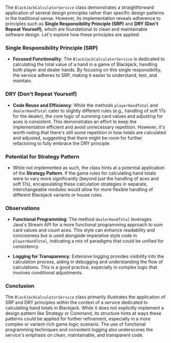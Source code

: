 The `BlackJackCalculatorService` class demonstrates a straightforward application of several design principles rather than specific design patterns in the traditional sense. However, its implementation reveals adherence to principles such as **Single Responsibility Principle (SRP)** and **DRY (Don't Repeat Yourself)**, which are foundational to clean and maintainable software design. Let's explore how these principles are applied:

### Single Responsibility Principle (SRP)

- **Focused Functionality**: The `BlackJackCalculatorService` is dedicated to calculating the total value of a hand in a game of Blackjack, handling both player and dealer hands. By focusing on this single responsibility, the service adheres to SRP, making it easier to understand, test, and maintain.

### DRY (Don't Repeat Yourself)

- **Code Reuse and Efficiency**: While the methods `playerHandTotal` and `dealerHandTotal` cater to slightly different rules (e.g., handling of soft 17s for the dealer), the core logic of summing card values and adjusting for aces is consistent. This demonstrates an effort to keep the implementation efficient and avoid unnecessary repetition. However, it's worth noting that there's still some repetition in how totals are calculated and adjusted, suggesting that there might be room for further refactoring to fully embrace the DRY principle.

### Potential for Strategy Pattern

- While not implemented as such, the class hints at a potential application of the **Strategy Pattern**. If the game rules for calculating hand totals were to vary more significantly (beyond just the handling of aces and soft 17s), encapsulating these calculation strategies in separate, interchangeable modules would allow for more flexible handling of different Blackjack variants or house rules.

### Observations

- **Functional Programming**: The method `dealerHandTotal` leverages Java's Stream API for a more functional programming approach to sum card values and count aces. This style can enhance readability and conciseness but is used alongside imperative style code in `playerHandTotal`, indicating a mix of paradigms that could be unified for consistency.

- **Logging for Transparency**: Extensive logging provides visibility into the calculation process, aiding in debugging and understanding the flow of calculations. This is a good practice, especially in complex logic that involves conditional adjustments.

### Conclusion

The `BlackJackCalculatorService` class primarily illustrates the application of SRP and DRY principles within the context of a service dedicated to calculating hand totals in Blackjack. While it does not explicitly implement a design pattern like Strategy or Command, its structure hints at ways these patterns could be applied for further refinement, especially in a more complex or variant-rich game logic scenario. The use of functional programming techniques and consistent logging also underscores the service's emphasis on clean, maintainable, and transparent code.